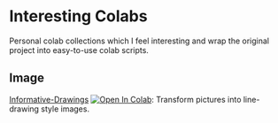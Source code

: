 # Interesting Colabs

Personal colab collections which I feel interesting and wrap the original project into
easy-to-use colab scripts.

## Image

[Informative-Drawings](https://github.com/carolineec/informative-drawings) [![Open In Colab](https://colab.research.google.com/assets/colab-badge.svg)](https://colab.research.google.com/github/BreezeWhite/interesting-colabs/blob/main/colab.ipynb): Transform pictures into line-drawing style images.

